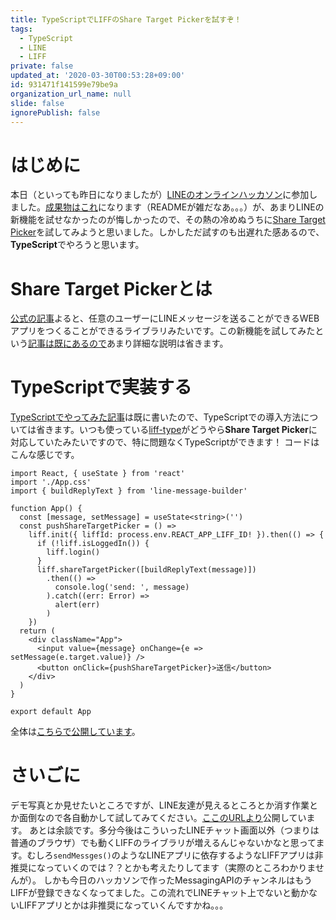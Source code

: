 ```yaml
---
title: TypeScriptでLIFFのShare Target Pickerを試すぞ！
tags:
  - TypeScript
  - LINE
  - LIFF
private: false
updated_at: '2020-03-30T00:53:28+09:00'
id: 931471f141599e79be9a
organization_url_name: null
slide: false
ignorePublish: false
---
```

# はじめに

本日（といっても昨日になりましたが）[LINEのオンラインハッカソン](https://ldgk.connpass.com/event/171176/)に参加しました。[成果物はこれ](https://github.com/ufoo68/corona-no-kokoro)になります（READMEが雑だなあ。。。）が、あまりLINEの新機能を試せなかったのが悔しかったので、その熱の冷めぬうちに[Share Target Picker](https://developers.line.biz/ja/reference/liff/#share-target-picker)を試してみようと思いました。しかしただ試すのも出遅れた感あるので、**TypeScript**でやろうと思います。

# Share Target Pickerとは

[公式の記事](https://developers.line.biz/ja/news/2020/03/03/add-share-target-picker-and-ready/)よると、任意のユーザーにLINEメッセージを送ることができるWEBアプリをつくることができるライブラリみたいです。この新機能を試してみたという[記事は既にあるので](https://qiita.com/K_M95/items/3d76deaffc2572ddeff0)あまり詳細な説明は省きます。

# TypeScriptで実装する

[TypeScriptでやってみた記事](https://qiita.com/ufoo68/items/3e6ff0613ebd87a8edd9)は既に書いたので、TypeScriptでの導入方法については省きます。いつも使っている[liff-type](https://www.npmjs.com/package/liff-type)がどうやら**Share Target Picker**に対応していたみたいですので、特に問題なくTypeScriptができます！
コードはこんな感じです。

```typescript:target-picker-test/src/App.tsx
import React, { useState } from 'react'
import './App.css'
import { buildReplyText } from 'line-message-builder'

function App() {
  const [message, setMessage] = useState<string>('')
  const pushShareTargetPicker = () =>
    liff.init({ liffId: process.env.REACT_APP_LIFF_ID! }).then(() => {
      if (!liff.isLoggedIn()) {
        liff.login()
      }
      liff.shareTargetPicker([buildReplyText(message)])
        .then(() =>
          console.log('send: ', message)
        ).catch((err: Error) =>
          alert(err)
        )
    })
  return (
    <div className="App">
      <input value={message} onChange={e => setMessage(e.target.value)} />
      <button onClick={pushShareTargetPicker}>送信</button>
    </div>
  )
}

export default App

```

全体は[こちらで公開しています](https://github.com/ufoo68/target-picker-test)。

# さいごに

デモ写真とか見せたいところですが、LINE友達が見えるところとか消す作業とか面倒なので各自動かして試してみてください。[ここのURLより](https://ufoo68.github.io/target-picker-test/)公開しています。
あとは余談です。多分今後はこういったLINEチャット画面以外（つまりは普通のブラウザ）でも動くLIFFのライブラリが増えるんじゃないかなと思ってます。むしろ`sendMessges()`のようなLINEアプリに依存するようなLIFFアプリは非推奨になっていくのでは？？とかも考えたりしてます（実際のところわかりませんが）。
しかも今日のハッカソンで作ったMessagingAPIのチャンネルはもうLIFFが登録できなくなってました。この流れでLINEチャット上でないと動かないLIFFアプリとかは非推奨になっていくんですかね。。。
